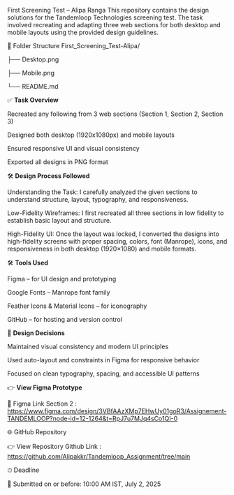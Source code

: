 First Screening Test – Alipa Ranga
This repository contains the design solutions for the Tandemloop Technologies screening test. The task involved recreating and adapting three web sections for both desktop and mobile layouts using the provided design guidelines.

📁 Folder Structure
First_Screening_Test-Alipa/

├── Desktop.png

├── Mobile.png

└── README.md

✅ **Task Overview**

Recreated any following from  3 web sections (Section 1, Section 2, Section 3)

Designed both desktop (1920x1080px) and mobile layouts

Ensured responsive UI and visual consistency

Exported all designs in PNG format

🛠 **Design Process Followed**

Understanding the Task:
I carefully analyzed the given sections to understand structure, layout, typography, and responsiveness.

Low-Fidelity Wireframes:
I first recreated all three sections in low fidelity to establish basic layout and structure.

High-Fidelity UI:
Once the layout was locked, I converted the designs into high-fidelity screens with proper spacing, colors, font (Manrope), icons, and responsiveness in both desktop (1920×1080) and mobile formats.

🛠 **Tools Used**

Figma – for UI design and prototyping

Google Fonts – Manrope font family

Feather Icons & Material Icons – for iconography

GitHub – for hosting and version control

🧩 **Design Decisions**

Maintained visual consistency and modern UI principles

Used auto-layout and constraints in Figma for responsive behavior


Focused on clean typography, spacing, and accessible UI patterns



👉 **View Figma Prototype**

📱 Figma Link Section 2 : https://www.figma.com/design/3VBfAAzXMp7EHwUy01goR3/Assignement-TANDEMLOOP?node-id=12-1264&t=RpJ7u7MJq4sCo1QI-0

🌐 GitHub Repository

👉 View Repository 
Github Link : https://github.com/Alipakkr/Tandemloop_Assignment/tree/main

⏱ Deadline

📅 Submitted on or before: 10:00 AM IST, July 2, 2025

